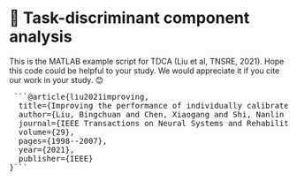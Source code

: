 
# 🧠 Task-discriminant component analysis

This is the MATLAB example script for TDCA (Liu et al, TNSRE, 2021). Hope this code could be helpful to your study. We would appreciate it if you cite our work in your study. 😊

<pre> ```@article{liu2021improving,
  title={Improving the performance of individually calibrated SSVEP-BCI by task-discriminant component analysis},
  author={Liu, Bingchuan and Chen, Xiaogang and Shi, Nanlin and Wang, Yijun and Gao, Shangkai and Gao, Xiaorong},
  journal={IEEE Transactions on Neural Systems and Rehabilitation Engineering},
  volume={29},
  pages={1998--2007},
  year={2021},
  publisher={IEEE}
}``` </pre>
